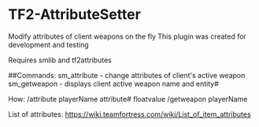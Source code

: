 # TF2-AttributeSetter
Modify attributes of client weapons on the fly
This plugin was created for development and testing

Requires smlib and tf2attributes

##Commands:
sm_attribute - change attributes of client's active weapon
sm_getweapon - displays client active weapon name and entity#

How:
/attribute playerName attribute# floatvalue
/getweapon playerName

List of attributes:
https://wiki.teamfortress.com/wiki/List_of_item_attributes